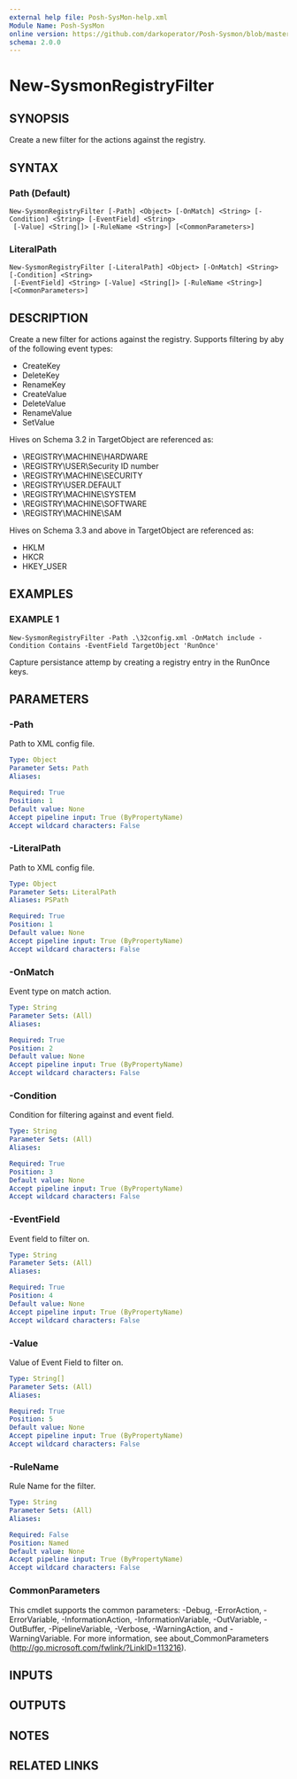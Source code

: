 ```yaml
---
external help file: Posh-SysMon-help.xml
Module Name: Posh-SysMon
online version: https://github.com/darkoperator/Posh-Sysmon/blob/master/docs/New-SysmonProcessTerminateFilter.md
schema: 2.0.0
---
```


# New-SysmonRegistryFilter

## SYNOPSIS
Create a new filter for the actions against the registry.

## SYNTAX

### Path (Default)
```
New-SysmonRegistryFilter [-Path] <Object> [-OnMatch] <String> [-Condition] <String> [-EventField] <String>
 [-Value] <String[]> [-RuleName <String>] [<CommonParameters>]
```

### LiteralPath
```
New-SysmonRegistryFilter [-LiteralPath] <Object> [-OnMatch] <String> [-Condition] <String>
 [-EventField] <String> [-Value] <String[]> [-RuleName <String>] [<CommonParameters>]
```

## DESCRIPTION
Create a new filter for actions against the registry.
Supports filtering
by aby of the following event types:
* CreateKey
* DeleteKey
* RenameKey
* CreateValue
* DeleteValue
* RenameValue
* SetValue

Hives on Schema 3.2 in TargetObject are referenced as:
* \REGISTRY\MACHINE\HARDWARE
* \REGISTRY\USER\Security ID number
* \REGISTRY\MACHINE\SECURITY
* \REGISTRY\USER\.DEFAULT
* \REGISTRY\MACHINE\SYSTEM
* \REGISTRY\MACHINE\SOFTWARE
* \REGISTRY\MACHINE\SAM

Hives on Schema 3.3 and above in TargetObject are referenced as:
* HKLM
* HKCR
* HKEY_USER

## EXAMPLES

### EXAMPLE 1
```
New-SysmonRegistryFilter -Path .\32config.xml -OnMatch include -Condition Contains -EventField TargetObject 'RunOnce'
```

Capture persistance attemp by creating a registry entry in the RunOnce keys.

## PARAMETERS

### -Path
Path to XML config file.

```yaml
Type: Object
Parameter Sets: Path
Aliases:

Required: True
Position: 1
Default value: None
Accept pipeline input: True (ByPropertyName)
Accept wildcard characters: False
```

### -LiteralPath
Path to XML config file.

```yaml
Type: Object
Parameter Sets: LiteralPath
Aliases: PSPath

Required: True
Position: 1
Default value: None
Accept pipeline input: True (ByPropertyName)
Accept wildcard characters: False
```

### -OnMatch
Event type on match action.

```yaml
Type: String
Parameter Sets: (All)
Aliases:

Required: True
Position: 2
Default value: None
Accept pipeline input: True (ByPropertyName)
Accept wildcard characters: False
```

### -Condition
Condition for filtering against and event field.

```yaml
Type: String
Parameter Sets: (All)
Aliases:

Required: True
Position: 3
Default value: None
Accept pipeline input: True (ByPropertyName)
Accept wildcard characters: False
```

### -EventField
Event field to filter on.

```yaml
Type: String
Parameter Sets: (All)
Aliases:

Required: True
Position: 4
Default value: None
Accept pipeline input: True (ByPropertyName)
Accept wildcard characters: False
```

### -Value
Value of Event Field to filter on.

```yaml
Type: String[]
Parameter Sets: (All)
Aliases:

Required: True
Position: 5
Default value: None
Accept pipeline input: True (ByPropertyName)
Accept wildcard characters: False
```

### -RuleName
Rule Name for the filter.

```yaml
Type: String
Parameter Sets: (All)
Aliases:

Required: False
Position: Named
Default value: None
Accept pipeline input: True (ByPropertyName)
Accept wildcard characters: False
```

### CommonParameters
This cmdlet supports the common parameters: -Debug, -ErrorAction, -ErrorVariable, -InformationAction, -InformationVariable, -OutVariable, -OutBuffer, -PipelineVariable, -Verbose, -WarningAction, and -WarningVariable.
For more information, see about_CommonParameters (http://go.microsoft.com/fwlink/?LinkID=113216).

## INPUTS

## OUTPUTS

## NOTES

## RELATED LINKS
